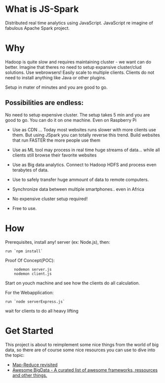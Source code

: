 What is JS-Spark
====
Distributed real time analytics using JavaScript.
JavaScript re imagine of fabulous Apache Spark project.

Why
===
Hadoop is quite slow and requires maintaining cluster - we want can do better. Imagine that theres no need to setup expansive cluster/clud solutions. Use webrowsers! Easily scale to multiple clients. Clients do not need to install anything like Java or other plugins.

Setup in mater of minutes and you are good to go.

Possibilities are endless:
--------------------------
No need to setup expensive cluster. The setup takes 5 min and you are good to go. You can do it on one machine. Even on Raspberry Pi

* Use as CDN ... Today most websites runs slower with more clients use them.
But using JSpark you can totally reverse this trend. Build websites that run FASTER the more people use them

* Use as ML tool may process in real time huge streams of data... while all clients still browse their favorite websites

* Use as Big data analytics. Connect to Hadoop HDFS and process even terabytes of data.

* Use to safely transfer huge ammount of data to remote computers.

* Synchronize data between multiple smartphones.. even in Africa

* No expensive cluster setup required!

* Free to use.


How
====
Prerequisites, install any! server (ex: Node.js), then:

    run `npm install`


Proof Of Concept(POC):

        nodemon server.js
        nodemon client.js
        
Start on youch machine and see how the clients do all calculation.

For the Webapplication:

    run `node serverExpress.js`


wait for clients to do all heavy lifting


Get Started
===========
This project is about to reimplement some nice things from the world of big data, so there are of course some nice
resources you can use to dive into the topic:

* [Map-Reduce revisited](http://citeseerx.ist.psu.edu/viewdoc/download?doi=10.1.1.104.5859&rep=rep1&type=pdf)
* [Awesome BigData - A curated list of awesome frameworks, ressources and other things.](https://github.com/onurakpolat/awesome-bigdata)
